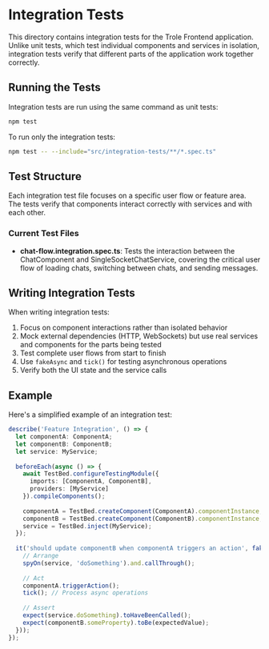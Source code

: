# Integration Tests

This directory contains integration tests for the Trole Frontend application. Unlike unit tests, which test individual components and services in isolation, integration tests verify that different parts of the application work together correctly.

## Running the Tests

Integration tests are run using the same command as unit tests:

```bash
npm test
```

To run only the integration tests:

```bash
npm test -- --include="src/integration-tests/**/*.spec.ts"
```

## Test Structure

Each integration test file focuses on a specific user flow or feature area. The tests verify that components interact correctly with services and with each other.

### Current Test Files

- **chat-flow.integration.spec.ts**: Tests the interaction between the ChatComponent and SingleSocketChatService, covering the critical user flow of loading chats, switching between chats, and sending messages.

## Writing Integration Tests

When writing integration tests:

1. Focus on component interactions rather than isolated behavior
2. Mock external dependencies (HTTP, WebSockets) but use real services and components for the parts being tested
3. Test complete user flows from start to finish
4. Use `fakeAsync` and `tick()` for testing asynchronous operations
5. Verify both the UI state and the service calls

## Example

Here's a simplified example of an integration test:

```typescript
describe('Feature Integration', () => {
  let componentA: ComponentA;
  let componentB: ComponentB;
  let service: MyService;
  
  beforeEach(async () => {
    await TestBed.configureTestingModule({
      imports: [ComponentA, ComponentB],
      providers: [MyService]
    }).compileComponents();
    
    componentA = TestBed.createComponent(ComponentA).componentInstance;
    componentB = TestBed.createComponent(ComponentB).componentInstance;
    service = TestBed.inject(MyService);
  });
  
  it('should update componentB when componentA triggers an action', fakeAsync(() => {
    // Arrange
    spyOn(service, 'doSomething').and.callThrough();
    
    // Act
    componentA.triggerAction();
    tick(); // Process async operations
    
    // Assert
    expect(service.doSomething).toHaveBeenCalled();
    expect(componentB.someProperty).toBe(expectedValue);
  }));
});
```